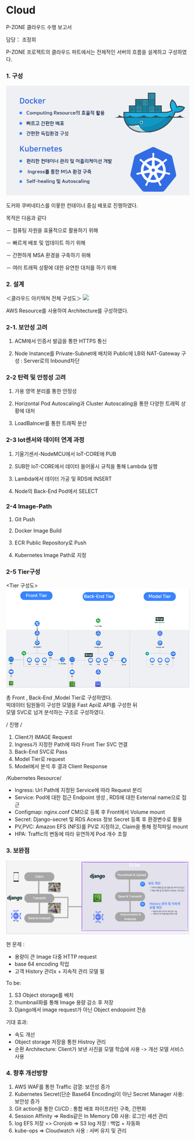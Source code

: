 # Cloud

P-ZONE 클라우드 수행 보고서

담당： 조정희

P-ZONE 프로젝트의 클라우드 파트에서는 전체적인 서버의 흐름을 설계하고 구성하였다.

### 1. 구성





<img src="img/Container.png">


도커와 쿠버네티스를 이욯한 컨테이너 중심 배포로 진행하였다.

목적은 다음과 같다

－ 컴퓨팅 자원을 효율적으로 활용하기 위해

－ 빠르게 배포 및 업데이트 하기 위해

－ 간편하게 MSA 환경을 구축하기 위해

－ 여러 트래픽 상황에 대한 유연한 대처를 하기 위해


### 2. 설계

 
＜클라우드 아키텍쳐 전체 구성도＞
<img src="https://user-images.githubusercontent.com/112363021/219580453-fdf76954-1a53-4d67-9a18-5e0c9ce550fd.png">




AWS Resource를 사용하여 Architecture를 구성하였다.

### 2-1. 보안성 고려 

1. ACM에서 인증서 발급을 통한 HTTPS 통신

2. Node Instance를 Private-Subnet에 배치와 Public에 LB와 NAT-Gateway 구성 : Server로의 Inbound차단
 
### 2-2 탄력 및 안정성 고려 

1. 가용 영역 분리를 통한 안정성 

2. Horizontal Pod Autoscaling과 Cluster Autoscaling을 통한 다양한 트래픽 상황에 대처

3. LoadBalncer를 통한 트래픽 분산

### 2-3 Iot센서와 데이터 연계 과정

1. 기울기센서-NodeMCU에서 IoT-CORE에 PUB

2. SUB한 IoT-CORE에서 데이터 들어올시 규칙을 통해 Lambda 실행

3. Lambda에서 데이터 가공 및 RDS에 INSERT

4. Node의 Back-End Pod에서 SELECT 

### 2-4 Image-Path

1. Git Push 

2. Docker Image Build

3. ECR Public Repository로 Push

4. Kubernetes Image Path로 지정

### 2-5 Tier구성
<Tier 구성도>
<img src="img/Tier.png">

총 Front , Back-End ,Model Tier로 구성하였다.<br>
빅데이터 팀원들이 구성한 모델을 Fast Api로 API를 구성한 뒤 <br>
모델 SVC로 넘겨 분석하는 구조로 구성하였다.

/ 진행 /

1. Client가 IMAGE Request<br>
2. Ingress가 지정한 Path에 따라 Front Tier SVC 연결 <br>
3. Back-End SVC로 Pass <br>
4. Model Tier로 request <br>
5. Model에서 분석 후  결과 Client Response

/Kubernetes Resource/

- Ingress: Url Path에  지정된 Service에 따라 Request 분리
- Service: Pod에 대한 접근 Endpoint 생성 , RDS에 대한 External name으로 접근
- Configmap: nginx.conf CM으로 등록 후 Front에서 Volume mount
- Secret: Django-secret 및 RDS Acess 정보 Secret 등록 후 환경변수로 활용
- PV,PVC: Amazon EFS (NFS)를 PV로 지정하고, Claim을 통해 정적파일 mount
- HPA: Traffic의 변동에 따라 유연하게 Pod 개수 조절 

### 3. 보완점

<img src="img/Tobe.png">

현 문제 : 

- 용량이 큰 Image 다중 HTTP request
- base 64 encoding 작업
- 고객 History 관리x + 지속적 관리 모델 필

To be:   
1. S3 Object storage를 배치
2. thumbnail화를 통해 Image 용량 감소 후 저장
3. Django에서 image request가 아닌 Object endopoint 전송

기대 효과:

- 속도 개선
- Object storage 저장을 통한 Histroy 관리 
- 순환 Architecture: Client가 보낸 사진을 모델 학습에 사용 -> 개선 모델 서비스 사용

### 4. 향후 개선방향

1. AWS WAF를 통한 Traffic 검열: 보안성 증가
2. Kubernetes Secret(단순 Base64 Encoding)이 아닌 Secret Manager 사용: 보안성 증가
3. Git action을 통한 CI/CD : 통합 배포 파이프라인 구축, 간편화
4. Session Affinity => Redis같은 In Memory DB 사용: 로그인 세션 관리
5. log EFS 저장 => Cronjob => S3 log 저장 : 백업 + 자동화
6. kube-ops => Cloudwatch 사용 : 서버 유지 및 관리 